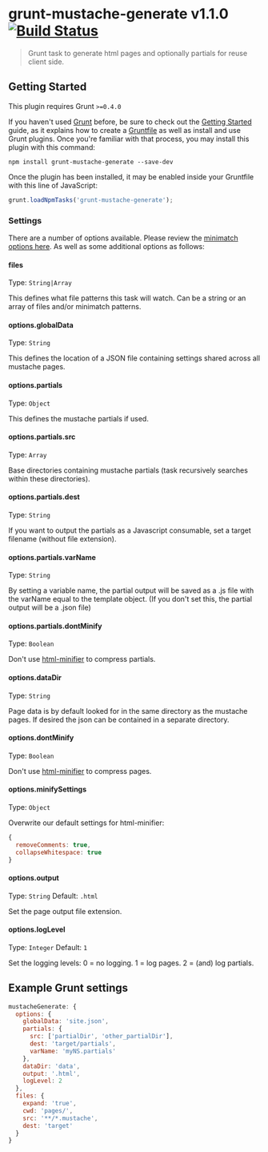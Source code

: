 # grunt-mustache-generate v1.1.0 [![Build Status](https://travis-ci.org/boycott/grunt-mustache-generate.svg?branch=master)](https://travis-ci.org/boycott/grunt-mustache-generate)

> Grunt task to generate html pages and optionally partials for reuse client side.

## Getting Started
This plugin requires Grunt `>=0.4.0`

If you haven't used [Grunt](http://gruntjs.com/) before, be sure to check out the [Getting Started](http://gruntjs.com/getting-started) guide, as it explains how to create a [Gruntfile](http://gruntjs.com/sample-gruntfile) as well as install and use Grunt plugins. Once you're familiar with that process, you may install this plugin with this command:

```shell
npm install grunt-mustache-generate --save-dev
```

Once the plugin has been installed, it may be enabled inside your Gruntfile with this line of JavaScript:

```js
grunt.loadNpmTasks('grunt-mustache-generate');
```

### Settings

There are a number of options available. Please review the [minimatch options here](https://github.com/isaacs/minimatch#options). As well as some additional options as follows:

#### files
Type: `String|Array`

This defines what file patterns this task will watch. Can be a string or an array of files and/or minimatch patterns.

#### options.globalData
Type: `String`

This defines the location of a JSON file containing settings shared across all mustache pages.

#### options.partials
Type: `Object`

This defines the mustache partials if used.

#### options.partials.src
Type: `Array`

Base directories containing mustache partials (task recursively searches within these directories).

#### options.partials.dest
Type: `String`

If you want to output the partials as a Javascript consumable, set a target filename (without file extension).

#### options.partials.varName
Type: `String`

By setting a variable name, the partial output will be saved as a .js file with the varName equal to the template object.
(If you don't set this, the partial output will be a .json file)

#### options.partials.dontMinify
Type: `Boolean`

Don't use [html-minifier](https://github.com/kangax/html-minifier) to compress partials.  

#### options.dataDir
Type: `String`

Page data is by default looked for in the same directory as the mustache pages. If desired the json can be contained in a separate directory.

#### options.dontMinify
Type: `Boolean`

Don't use [html-minifier](https://github.com/kangax/html-minifier) to compress pages.  

#### options.minifySettings
Type: `Object`

Overwrite our default settings for html-minifier:

```js
{
  removeComments: true,
  collapseWhitespace: true  
}
```  

#### options.output
Type: `String`
Default: `.html`

Set the page output file extension.

#### options.logLevel
Type: `Integer`
Default: `1`

Set the logging levels:
  0 = no logging.
  1 = log pages.
  2 = (and) log partials.

## Example Grunt settings

```js
mustacheGenerate: {
  options: {
    globalData: 'site.json',
    partials: {
      src: ['partialDir', 'other_partialDir'],
      dest: 'target/partials',
      varName: 'myNS.partials'
    },
    dataDir: 'data',
    output: '.html',
    logLevel: 2
  },
  files: {
    expand: 'true',
    cwd: 'pages/',
    src: '**/*.mustache',
    dest: 'target'
  }
}
```
